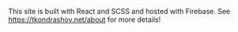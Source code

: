 This site is built with React and SCSS and hosted with Firebase. See https://tkondrashov.net/about for more details!
